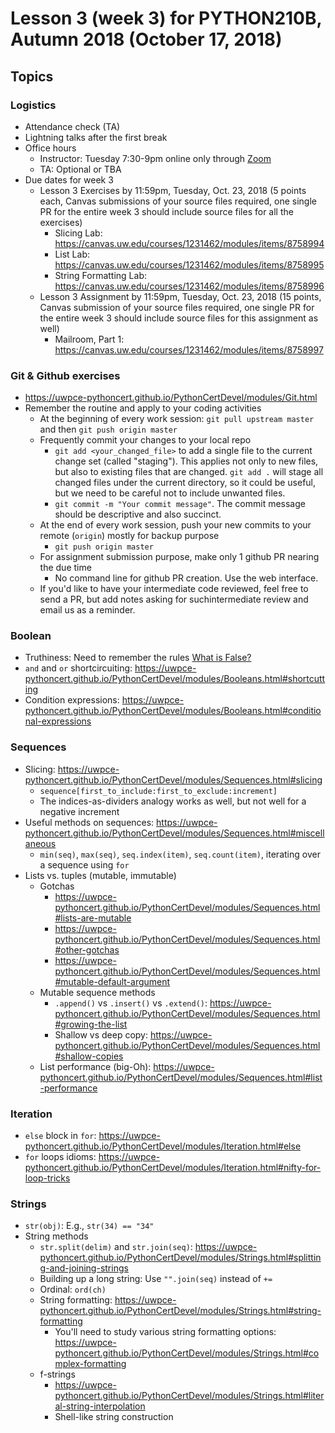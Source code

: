# Lesson 3 (week 3) for PYTHON210B, Autumn 2018 (October 17, 2018)

## Topics

### Logistics

* Attendance check (TA)
* Lightning talks after the first break
* Office hours
  * Instructor: Tuesday 7:30-9pm online only through [Zoom](https://washington.zoom.us/my/python2018)
  * TA: Optional or TBA
* Due dates for week 3
  * Lesson 3 Exercises by 11:59pm, Tuesday, Oct. 23, 2018 (5 points each, Canvas submissions of your source files required, one single PR for the entire week 3 should include source files for all the exercises)
    * Slicing Lab: https://canvas.uw.edu/courses/1231462/modules/items/8758994
    * List Lab: https://canvas.uw.edu/courses/1231462/modules/items/8758995
    * String Formatting Lab: https://canvas.uw.edu/courses/1231462/modules/items/8758996
  * Lesson 3 Assignment by 11:59pm, Tuesday, Oct. 23, 2018 (15 points, Canvas submission of your source files required, one single PR for the entire week 3 should include source files for this assignment as well)
    * Mailroom, Part 1: https://canvas.uw.edu/courses/1231462/modules/items/8758997

### Git & Github exercises

* https://uwpce-pythoncert.github.io/PythonCertDevel/modules/Git.html
* Remember the routine and apply to your coding activities
  * At the beginning of every work session: `git pull upstream master` and then `git push origin master`
  * Frequently commit your changes to your local repo
    * `git add <your_changed_file>` to add a single file to the current change set (called "staging"). This applies not only to new files, but also to existing files that are changed. `git add .` will stage all changed files under the current directory, so it could be useful, but we need to be careful not to include unwanted files.
    * `git commit -m "Your commit message"`. The commit message should be descriptive and also succinct.
  * At the end of every work session, push your new commits to your remote (`origin`) mostly for backup purpose
    * `git push origin master`
  * For assignment submission purpose, make only 1 github PR nearing the due time
    * No command line for github PR creation. Use the web interface.
  * If you'd like to have your intermediate code reviewed, feel free to send a PR, but add notes asking for suchintermediate review and email us as a reminder.

### Boolean

* Truthiness: Need to remember the rules [What is False?](https://uwpce-pythoncert.github.io/PythonCertDevel/modules/Booleans.html#what-is-false)
* `and` and `or` shortcircuiting: https://uwpce-pythoncert.github.io/PythonCertDevel/modules/Booleans.html#shortcutting
* Condition expressions: https://uwpce-pythoncert.github.io/PythonCertDevel/modules/Booleans.html#conditional-expressions

### Sequences

* Slicing: https://uwpce-pythoncert.github.io/PythonCertDevel/modules/Sequences.html#slicing
  * `sequence[first_to_include:first_to_exclude:increment]`
  * The indices-as-dividers analogy works as well, but not well for a negative increment
* Useful methods on sequences: https://uwpce-pythoncert.github.io/PythonCertDevel/modules/Sequences.html#miscellaneous
  * `min(seq)`, `max(seq)`, `seq.index(item)`, `seq.count(item)`, iterating over a sequence using `for`
* Lists vs. tuples (mutable, immutable)
  * Gotchas
    * https://uwpce-pythoncert.github.io/PythonCertDevel/modules/Sequences.html#lists-are-mutable
    * https://uwpce-pythoncert.github.io/PythonCertDevel/modules/Sequences.html#other-gotchas
    * https://uwpce-pythoncert.github.io/PythonCertDevel/modules/Sequences.html#mutable-default-argument
  * Mutable sequence methods
    * `.append()` vs `.insert()` vs `.extend()`: https://uwpce-pythoncert.github.io/PythonCertDevel/modules/Sequences.html#growing-the-list
    * Shallow vs deep copy: https://uwpce-pythoncert.github.io/PythonCertDevel/modules/Sequences.html#shallow-copies
  * List performance (big-Oh): https://uwpce-pythoncert.github.io/PythonCertDevel/modules/Sequences.html#list-performance

### Iteration

* `else` block in `for`: https://uwpce-pythoncert.github.io/PythonCertDevel/modules/Iteration.html#else
* `for` loops idioms: https://uwpce-pythoncert.github.io/PythonCertDevel/modules/Iteration.html#nifty-for-loop-tricks

### Strings

* `str(obj)`: E.g., `str(34) == "34"`
* String methods
  * `str.split(delim)` and `str.join(seq)`: https://uwpce-pythoncert.github.io/PythonCertDevel/modules/Strings.html#splitting-and-joining-strings
  * Building up a long string: Use `"".join(seq)` instead of `+=`
  * Ordinal: `ord(ch)`
  * String formatting: https://uwpce-pythoncert.github.io/PythonCertDevel/modules/Strings.html#string-formatting
    * You'll need to study various string formatting options: https://uwpce-pythoncert.github.io/PythonCertDevel/modules/Strings.html#complex-formatting
  * f-strings
    * https://uwpce-pythoncert.github.io/PythonCertDevel/modules/Strings.html#literal-string-interpolation
    * Shell-like string construction
